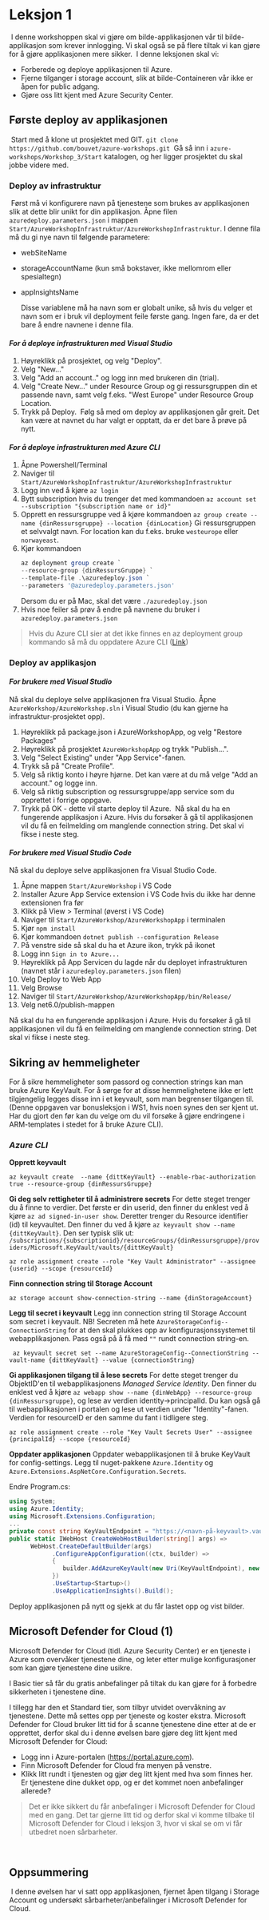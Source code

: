 # Leksjon 1

​
I denne workshoppen skal vi gjøre om bilde-applikasjonen vår til bilde-applikasjon som krever innlogging. Vi skal også se
på flere tiltak vi kan gjøre for å gjøre applikasjonen mere sikker.
​
I denne leksjonen skal vi:
​

- Forberede og deploye applikasjonen til Azure.
- Fjerne tilganger i storage account, slik at bilde-Containeren vår ikke er åpen for public adgang.
- Gjøre oss litt kjent med Azure Security Center.
  ​

## Første deploy av applikasjonen

​
Start med å klone ut prosjektet med GIT.
​
`git clone https://github.com/bouvet/azure-workshops.git`
​
Gå så inn i `azure-workshops/Workshop_3/Start` katalogen, og her ligger prosjektet du skal jobbe videre med.
​

### Deploy av infrastruktur

​
Først må vi konfigurere navn på tjenestene som brukes av applikasjonen slik at dette blir unikt for din applikasjon. Åpne filen `azuredeploy.parameters.json` i mappen `Start/AzureWorkshopInfrastruktur/AzureWorkshopInfrastruktur`. I denne fila må du gi nye navn til følgende parametere:
​

- webSiteName
- storageAccountName (kun små bokstaver, ikke mellomrom eller spesialtegn)
- appInsightsName
  ​

  Disse variablene må ha navn som er globalt unike, så hvis du velger et navn som er i bruk vil deployment feile første gang. Ingen fare, da er det bare å endre navnene i denne fila.

#### _For å deploye infrastrukturen med Visual Studio_

1. Høyreklikk på prosjektet, og velg "Deploy".
2. Velg "New..."
3. Velg "Add an account.." og logg inn med brukeren din (trial).
4. Velg "Create New..." under Resource Group og gi ressursgruppen din et passende navn, samt velg f.eks. "West Europe" under Resource Group Location.
5. Trykk på Deploy.
   ​
   Følg så med om deploy av applikasjonen går greit. Det kan være at navnet du har valgt er opptatt, da er det bare å prøve på nytt.
   ​

#### _For å deploye infrastrukturen med Azure CLI_
1. Åpne Powershell/Terminal
2. Naviger til `Start/AzureWorkshopInfrastruktur/AzureWorkshopInfrastruktur`
3. Logg inn ved å kjøre `az login`
4. Bytt subscription hvis du trenger det med kommandoen `az account set --subscription "{subscription name or id}"`
5. Opprett en ressursgruppe ved å kjøre kommandoen ```az group create --name {dinRessursgruppe} --location {dinLocation}``` Gi ressursgruppen et selvvalgt navn. For location kan du f.eks. bruke `westeurope`  eller `norwayeast`.
6. Kjør kommandoen 
   ```powershell
   az deployment group create `
   --resource-group {dinRessursGruppe} `
   --template-file .\azuredeploy.json `
   --parameters '@azuredeploy.parameters.json'
   ```
   Dersom du er på Mac, skal det være `./azuredeploy.json`
7. Hvis noe feiler så prøv å endre på navnene du bruker i `azuredeploy.parameters.json`

> Hvis du Azure CLI sier at det ikke finnes en az deployment group kommando så må du oppdatere Azure CLI ([Link](https://docs.microsoft.com/en-us/cli/azure/install-azure-cli))

### Deploy av applikasjon

#### _For brukere med Visual Studio​_

Nå skal du deploye selve applikasjonen fra Visual Studio. Åpne `AzureWorkshop/AzureWorkshop.sln` i Visual Studio (du kan gjerne ha infrastruktur-prosjektet opp).
​

1. Høyreklikk på package.json i AzureWorkshopApp, og velg "Restore Packages"
2. Høyreklikk på prosjektet `AzureWorkshopApp` og trykk "Publish...".
3. Velg "Select Existing" under "App Service"-fanen.
4. Trykk så på "Create Profile".
5. Velg så riktig konto i høyre hjørne. Det kan være at du må velge "Add an account." og logge inn.
6. Velg så riktig subscription og ressursgruppe/app service som du opprettet i forrige oppgave.
7. Trykk på OK - dette vil starte deploy til Azure.
   ​
   Nå skal du ha en fungerende applikasjon i Azure. Hvis du forsøker å gå til applikasjonen vil du få en feilmelding om manglende connection string. Det skal vi fikse i neste steg.
   ​

#### _For brukere med Visual Studio Code_

Nå skal du deploye selve applikasjonen fra Visual Studio Code.

1. Åpne mappen `Start/AzureWorkshop` i VS Code
2. Installer Azure App Service extension i VS Code hvis du ikke har denne extensionen fra før
3. Klikk på View > Terminal (øverst i VS Code)
4. Naviger til `Start/AzureWorkshop/AzureWorkshopApp` i terminalen
5. Kjør `npm install`
6. Kjør kommandoen `dotnet publish --configuration Release`
7. På venstre side så skal du ha et Azure ikon, trykk på ikonet
8. Logg inn `Sign in to Azure...`
9. Høyreklikk på App Servicen du lagde når du deployet infrastrukturen (navnet står i `azuredeploy.parameters.json` filen)
10. Velg Deploy to Web App
11. Velg Browse
12. Naviger til `Start/AzureWorkshop/AzureWorkshopApp/bin/Release/`
13. Velg net6.0/publish-mappen

Nå skal du ha en fungerende applikasjon i Azure. Hvis du forsøker å gå til applikasjonen vil du få en feilmelding om manglende connection string. Det skal vi fikse i neste steg.

## Sikring av hemmeligheter
For å sikre hemmeligheter som passord og connection strings kan man bruke Azure KeyVault. For å sørge for at disse hemmelighetene ikke er lett tilgjengelig legges disse inn i et keyvault, som man begrenser tilgangen til.
(Denne oppgaven var bonusleksjon i WS1, hvis noen synes den ser kjent ut. Har du gjort den før kan du velge om du vil forsøke å gjøre endringene i ARM-templates i stedet for å bruke Azure CLI).

### _Azure CLI_
**Opprett keyvault**
```
az keyvault create  --name {dittKeyVault} --enable-rbac-authorization true --resource-group {dinRessursGruppe}
```
**Gi deg selv rettigheter til å administrere secrets**
For dette steget trenger du å finne to verdier. Det første er din userid, den finner du enklest ved å kjøre `az ad signed-in-user show`. 
Deretter trenger du Resource identifier (id) til keyvaultet. Den finner du ved å kjøre `az keyvault show --name {dittKeyVault}`. Den ser typisk slik ut: `/subscriptions/{subscriptionid}/resourceGroups/{dinRessursgruppe}/providers/Microsoft.KeyVault/vaults/{dittKeyVault}`

```
az role assignment create --role "Key Vault Administrator" --assignee {userid} --scope {resourceId}
```

**Finn connection string til Storage Account**
```
az storage account show-connection-string --name {dinStorageAccount} 
```
**Legg til secret i keyvault** 
Legg inn connection string til Storage Account som secret i keyvault. NB! Secreten må hete `AzureStorageConfig--ConnectionString` for at den skal plukkes opp av konfigurasjonssystemet til webapplikasjonen. Pass også på å få med `""` rundt connection string-en.
```
 az keyvault secret set --name AzureStorageConfig--ConnectionString --vault-name {dittKeyVault} --value {connectionString}
```

**Gi applikasjonen tilgang til å lese secrets**
For dette steget trenger du ObjektID'en til webapplikasjonens _Managed Service Identity_. Den finner du enklest ved å kjøre `az webapp show --name {dinWebApp} --resource-group {dinRessursgruppe}`, og lese av verdien identity->principalId. Du kan også gå til webapplikasjonen i portalen og lese ut verdien under "Identity"-fanen.  Verdien for resourceID  er den samme du fant i tidligere steg.
```
az role assignment create --role "Key Vault Secrets User" --assignee {principalId} --scope {resourceId}
```

**Oppdater applikasjonen**
Oppdater webapplikasjonen til å bruke KeyVault for config-settings.
Legg til nuget-pakkene `Azure.Identity` og `Azure.Extensions.AspNetCore.Configuration.Secrets`.

Endre Program.cs: 
```cs
using System;
using Azure.Identity;
using Microsoft.Extensions.Configuration;
...
private const string KeyVaultEndpoint = "https://<navn-på-keyvault>.vault.azure.net/";
public static IWebHost CreateWebHostBuilder(string[] args) =>
      WebHost.CreateDefaultBuilder(args)
            .ConfigureAppConfiguration((ctx, builder) =>
            {
               builder.AddAzureKeyVault(new Uri(KeyVaultEndpoint), new DefaultAzureCredential());
            })
            .UseStartup<Startup>()
            .UseApplicationInsights().Build();
```

Deploy applikasjonen på nytt og sjekk at du får lastet opp og vist bilder.
   ​

## Microsoft Defender for Cloud (1)

Microsoft Defender for Cloud (tidl. Azure Security Center) er en tjeneste i Azure som overvåker tjenestene dine, og leter etter mulige konfigurasjoner som kan gjøre tjenestene
dine usikre.

I Basic tier så får du gratis anbefalinger på tiltak du kan gjøre for å forbedre sikkerheten i tjenestene dine.

I tillegg har den et Standard tier, som tilbyr utvidet overvåkning av tjenestene. Dette må settes opp per tjeneste og koster ekstra.
​
Microsoft Defender for Cloud bruker litt tid for å scanne tjenestene dine etter at de er opprettet, derfor skal du i denne øvelsen bare gjøre deg litt kjent med Microsoft Defender for Cloud:
​

- Logg inn i Azure-portalen (https://portal.azure.com).
- Finn Microsoft Defender for Cloud fra menyen på venstre.
- Klikk litt rundt i tjenesten og gjør deg litt kjent med hva som finnes her. Er tjenestene dine dukket opp, og er det kommet noen anbefalinger allerede?

> Det er ikke sikkert du får anbefalinger i Microsoft Defender for Cloud med en gang. Det tar gjerne litt tid og derfor skal vi komme tilbake til Microsoft Defender for Cloud i leksjon 3, hvor vi skal se om vi får utbedret noen sårbarheter.

​

## Oppsummering

​
I denne øvelsen har vi satt opp applikasjonen, fjernet åpen tilgang i Storage Account og undersøkt sårbarheter/anbefalinger i Microsoft Defender for Cloud.
